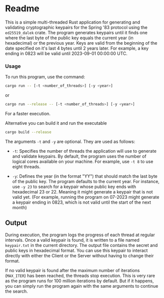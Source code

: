 # Readme

This is a simple multi-threaded Rust application for generating and validating cryptographic keypairs for the Spring '83 protocol using the `ed25519_dalek` crate. The program generates keypairs until it finds one where the last byte of the public key equals the current year (in hexadecimal) or the previous year. Keys are valid from the beginning of the date specified on it's last 4 bytes until 2 years later. For example, a key ending in 0823 will be valid until 2023-09-01 00:00:00 UTC. 

### Usage
To run this program, use the command:

```bash
cargo run -- [-t <number_of_threads>] [-y <year>]
```
or  
    
```bash	
cargo run --release -- [-t <number_of_threads>] [-y <year>]
```
For a faster execution.

Alternative you can build it and run the executable
    
```bash
cargo build --release
```

The arguments `-t` and `-y` are optional. They are used as follows:

- `-t`: Specifies the number of threads the application will use to generate and validate keypairs. By default, the program uses the number of logical cores available on your machine. For example, use `-t 8` to use eight threads.

- `-y`: Defines the year (in the format "YY") that should match the last byte of the public key. The program defaults to the current year. For instance, use `-y 23` to search for a keypair whose public key ends with hexadecimal 23 or 22. Meaning it might generate a keypair that is not valid yet. (For example, running the program on 07-2023 might generate a keypair ending in 0823, which is not valid until the start of the next month)

## Output

During execution, the program logs the progress of each thread at regular intervals. Once a valid keypair is found, it is written to a file named `keypair.txt` in the current directory. The output file contains the secret and public keys in hexadecimal format. You can use this keypair to interact directly with either the Client or the Server without having to change their format.

If no valid keypair is found after the maximum number of iterations (`MAX_ITER`) has been reached, the threads stop execution. This is very rare as the program runs for 100 million iterations by default. But if it happens, you can simply run the program again with the same arguments to continue the search.

